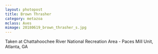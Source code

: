 ```yaml
---
layout: photopost
title: Brown Thrasher
category: metazoa
mclass: Aves
mimage: 20180619_brown_thrasher_s.jpg
---
```


Taken at Chattahoochee River National Recreation
Area - Paces Mill Unit, Atlanta, GA

